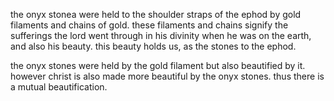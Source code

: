 the onyx stonea were held to the
shoulder straps of the ephod by gold
filaments and chains of gold. these
filaments and chains signify the sufferings
the lord went through in his divinity
when he was on the earth, and also his
beauty. this beauty holds us, as the stones
to the ephod.

the onyx stones were held by the gold
filament but also beautified by it. however
christ is also made more beautiful by the
onyx stones. thus there is a mutual
beautification.

